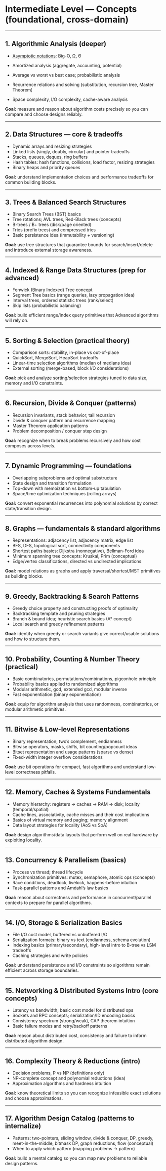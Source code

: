 # Intermediate Level — Concepts (foundational, cross-domain)

---

## 1. Algorithmic Analysis (deeper)

* [Asymptotic notations](https://www.youtube.com/watch?v=7dz8Iaf_weM): Big-O, Ω, Θ

* Amortized analysis (aggregate, accounting, potential)
* Average vs worst vs best case; probabilistic analysis
* Recurrence relations and solving (substitution, recursion tree, Master Theorem)
* Space complexity, I/O complexity, cache-aware analysis

**Goal:** measure and reason about algorithm costs precisely so you can compare and choose designs reliably.

---

## 2. Data Structures — core & tradeoffs

* Dynamic arrays and resizing strategies
* Linked lists (singly, doubly, circular) and pointer tradeoffs
* Stacks, queues, deques, ring buffers
* Hash tables: hash functions, collisions, load factor, resizing strategies
* Binary heaps and priority queues

**Goal:** understand implementation choices and performance tradeoffs for common building blocks.

---

## 3. Trees & Balanced Search Structures

* Binary Search Trees (BST) basics
* Tree rotations; AVL trees, Red-Black trees (concepts)
* B-trees / B+ trees (disk/page oriented)
* Tries (prefix trees) and compressed tries
* Basic persistence idea (immutability + versioning)

**Goal:** use tree structures that guarantee bounds for search/insert/delete and introduce external storage awareness.

---

## 4. Indexed & Range Data Structures (prep for advanced)

* Fenwick (Binary Indexed) Tree concept
* Segment Tree basics (range queries, lazy propagation idea)
* Interval trees, ordered statistic trees (rank/select)
* Skip lists (probabilistic balancing)

**Goal:** build efficient range/index query primitives that Advanced algorithms will rely on.

---

## 5. Sorting & Selection (practical theory)

* Comparison sorts: stability, in-place vs out-of-place
* QuickSort, MergeSort, HeapSort tradeoffs
* Linear-time selection algorithms (median of medians idea)
* External sorting (merge-based, block I/O considerations)

**Goal:** pick and analyze sorting/selection strategies tuned to data size, memory and I/O constraints.

---

## 6. Recursion, Divide & Conquer (patterns)

* Recursion invariants, stack behavior, tail recursion
* Divide & conquer pattern and recurrence mapping
* Master Theorem application patterns
* Problem decomposition / conquer step design

**Goal:** recognize when to break problems recursively and how cost composes across levels.

---

## 7. Dynamic Programming — foundations

* Overlapping subproblems and optimal substructure
* State design and transition formulation
* Top-down with memoization vs bottom-up tabulation
* Space/time optimization techniques (rolling arrays)

**Goal:** convert exponential recurrences into polynomial solutions by correct state/transition design.

---

## 8. Graphs — fundamentals & standard algorithms

* Representations: adjacency list, adjacency matrix, edge list
* BFS, DFS, topological sort, connectivity components
* Shortest paths basics: Dijkstra (nonnegative), Bellman-Ford idea
* Minimum spanning tree concepts: Kruskal, Prim (conceptual)
* Edge/vertex classifications, directed vs undirected implications

**Goal:** model relations as graphs and apply traversal/shortest/MST primitives as building blocks.

---

## 9. Greedy, Backtracking & Search Patterns

* Greedy choice property and constructing proofs of optimality
* Backtracking template and pruning strategies
* Branch & bound idea; heuristic search basics (A* concept)
* Local search and greedy refinement patterns

**Goal:** identify when greedy or search variants give correct/usable solutions and how to structure them.

---

## 10. Probability, Counting & Number Theory (practical)

* Basic combinatorics, permutations/combinations, pigeonhole principle
* Probability basics applied to randomized algorithms
* Modular arithmetic, gcd, extended gcd, modular inverse
* Fast exponentiation (binary exponentiation)

**Goal:** equip for algorithm analysis that uses randomness, combinatorics, or modular arithmetic primitives.

---

## 11. Bitwise & Low-level Representations

* Binary representation, two’s complement, endianness
* Bitwise operators, masks, shifts, bit counting/popcount ideas
* Bitset representation and usage patterns (sparse vs dense)
* Fixed-width integer overflow considerations

**Goal:** use bit operations for compact, fast algorithms and understand low-level correctness pitfalls.

---

## 12. Memory, Caches & Systems Fundamentals

* Memory hierarchy: registers → caches → RAM → disk; locality (temporal/spatial)
* Cache lines, associativity, cache misses and their cost implications
* Basics of virtual memory and paging; memory alignment
* Data layout strategies for locality (AoS vs SoA)

**Goal:** design algorithms/data layouts that perform well on real hardware by exploiting locality.

---

## 13. Concurrency & Parallelism (basics)

* Process vs thread; thread lifecycle
* Synchronization primitives: mutex, semaphore, atomic ops (concepts)
* Race conditions, deadlock, livelock, happens-before intuition
* Task-parallel patterns and Amdahl’s law basics

**Goal:** reason about correctness and performance in concurrent/parallel contexts to prepare for parallel algorithms.

---

## 14. I/O, Storage & Serialization Basics

* File I/O cost model, buffered vs unbuffered I/O
* Serialization formats: binary vs text (endianness, schema evolution)
* Indexing basics (primary/secondary), high-level intro to B-tree vs LSM tradeoffs
* Caching strategies and write policies

**Goal:** understand persistence and I/O constraints so algorithms remain efficient across storage boundaries.

---

## 15. Networking & Distributed Systems Intro (core concepts)

* Latency vs bandwidth; basic cost model for distributed ops
* Sockets and RPC concepts; serialization/ID encoding basics
* Consistency spectrum (strong/weak), CAP theorem intuition
* Basic failure modes and retry/backoff patterns

**Goal:** reason about distributed cost, consistency and failure to inform distributed algorithm design.

---

## 16. Complexity Theory & Reductions (intro)

* Decision problems, P vs NP (definitions only)
* NP-complete concept and polynomial reductions (idea)
* Approximation algorithms and hardness intuition

**Goal:** know theoretical limits so you can recognize infeasible exact solutions and choose approximations.

---

## 17. Algorithm Design Catalog (patterns to internalize)

* Patterns: two-pointers, sliding window, divide & conquer, DP, greedy, meet-in-the-middle, bitmask DP, graph reductions, flow (conceptual)
* When to apply which pattern (mapping problems → pattern)

**Goal:** build a mental catalog so you can map new problems to reliable design patterns.

